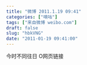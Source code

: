 ```yaml
---
title: "微博 2011.1.19 09:41"
categories: ["嘀咕"]
tags: ["来自微博 weibo.com"]
draft: false
slug: "hbkVNG"
date: "2011-01-19 09:41:00"
---
```


<p>今时不同往日 O网页链接 ​​​​</p>
